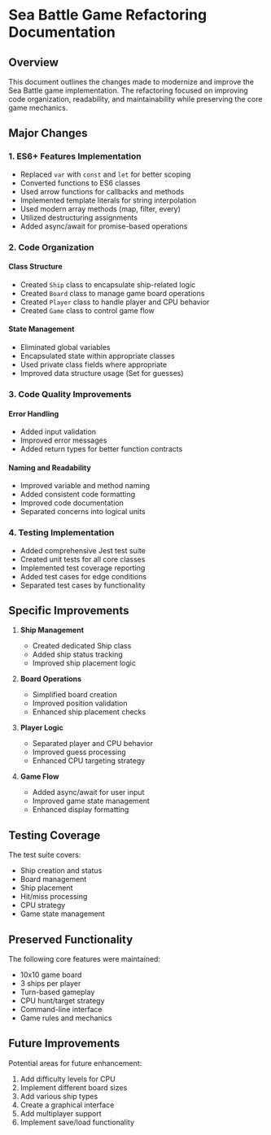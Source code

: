 # Sea Battle Game Refactoring Documentation

## Overview

This document outlines the changes made to modernize and improve the Sea Battle game implementation. The refactoring focused on improving code organization, readability, and maintainability while preserving the core game mechanics.

## Major Changes

### 1. ES6+ Features Implementation

- Replaced `var` with `const` and `let` for better scoping
- Converted functions to ES6 classes
- Used arrow functions for callbacks and methods
- Implemented template literals for string interpolation
- Used modern array methods (map, filter, every)
- Utilized destructuring assignments
- Added async/await for promise-based operations

### 2. Code Organization

#### Class Structure
- Created `Ship` class to encapsulate ship-related logic
- Created `Board` class to manage game board operations
- Created `Player` class to handle player and CPU behavior
- Created `Game` class to control game flow

#### State Management
- Eliminated global variables
- Encapsulated state within appropriate classes
- Used private class fields where appropriate
- Improved data structure usage (Set for guesses)

### 3. Code Quality Improvements

#### Error Handling
- Added input validation
- Improved error messages
- Added return types for better function contracts

#### Naming and Readability
- Improved variable and method naming
- Added consistent code formatting
- Improved code documentation
- Separated concerns into logical units

### 4. Testing Implementation

- Added comprehensive Jest test suite
- Created unit tests for all core classes
- Implemented test coverage reporting
- Added test cases for edge conditions
- Separated test cases by functionality

## Specific Improvements

1. **Ship Management**
   - Created dedicated Ship class
   - Added ship status tracking
   - Improved ship placement logic

2. **Board Operations**
   - Simplified board creation
   - Improved position validation
   - Enhanced ship placement checks

3. **Player Logic**
   - Separated player and CPU behavior
   - Improved guess processing
   - Enhanced CPU targeting strategy

4. **Game Flow**
   - Added async/await for user input
   - Improved game state management
   - Enhanced display formatting

## Testing Coverage

The test suite covers:
- Ship creation and status
- Board management
- Ship placement
- Hit/miss processing
- CPU strategy
- Game state management

## Preserved Functionality

The following core features were maintained:
- 10x10 game board
- 3 ships per player
- Turn-based gameplay
- CPU hunt/target strategy
- Command-line interface
- Game rules and mechanics

## Future Improvements

Potential areas for future enhancement:
1. Add difficulty levels for CPU
2. Implement different board sizes
3. Add various ship types
4. Create a graphical interface
5. Add multiplayer support
6. Implement save/load functionality 